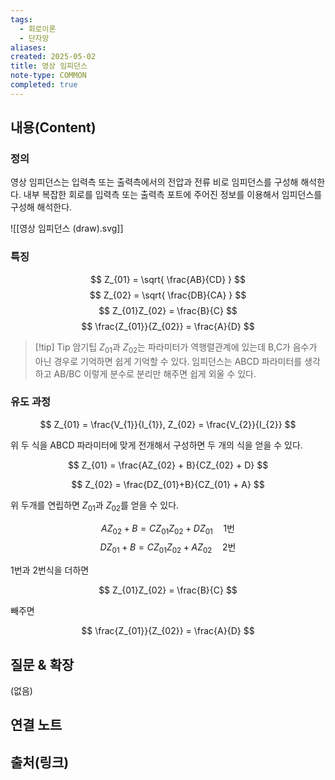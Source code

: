 ```yaml
---
tags:
  - 회로이론
  - 단자망
aliases: 
created: 2025-05-02
title: 영상 임피던스
note-type: COMMON
completed: true
---
```


## 내용(Content)

### 정의

영상 임피던스는 입력측 또는 출력측에서의 전압과 전류 비로 임피던스를 구성해 해석한다. 내부 복잡한 회로를 입력측 또는 출력측 포트에 주어진 정보를 이용해서 임피던스를 구성해 해석한다.

![[영상 임피던스 (draw).svg]]

### 특징

$$
Z_{01} = \sqrt{ \frac{AB}{CD} }
$$
$$
Z_{02} = \sqrt{ \frac{DB}{CA} }
$$
$$
Z_{01}Z_{02} = \frac{B}{C}
$$
$$
\frac{Z_{01}}{Z_{02}} = \frac{A}{D}
$$

>[!tip] Tip 암기팁
> $Z_{01}$과 $Z_{02}$는 파라미터가 역행렬관계에 있는데 B,C가 음수가 아닌 경우로 기억하면 쉽게 기억할 수 있다. 임피던스는 ABCD 파라미터를 생각하고 AB/BC 이렇게 분수로 분리만 해주면 쉽게 외울 수 있다.

### 유도 과정

$$
Z_{01} = \frac{V_{1}}{I_{1}}, Z_{02} =  \frac{V_{2}}{I_{2}}
$$

위 두 식을 ABCD 파라미터에 맞게 전개해서 구성하면 두 개의 식을 얻을 수 있다.

$$
Z_{01} = \frac{AZ_{02} + B}{CZ_{02} + D}
$$

$$
Z_{02} = \frac{DZ_{01}+B}{CZ_{01} + A}
$$

위 두개를 연립하면 $Z_{01}$과 $Z_{02}$를 얻을 수 있다.

$$
AZ_{02} + B = CZ_{01}Z_{02} + DZ_{01} \quad \text{1번}
$$
$$
DZ_{01} + B = CZ_{01}Z_{02} + AZ_{02} \quad \text{2번}
$$

1번과 2번식을 더하면

$$
Z_{01}Z_{02} = \frac{B}{C}
$$

빼주면

$$
\frac{Z_{01}}{Z_{02}} = \frac{A}{D}
$$


## 질문 & 확장

(없음)

## 연결 노트

## 출처(링크)

